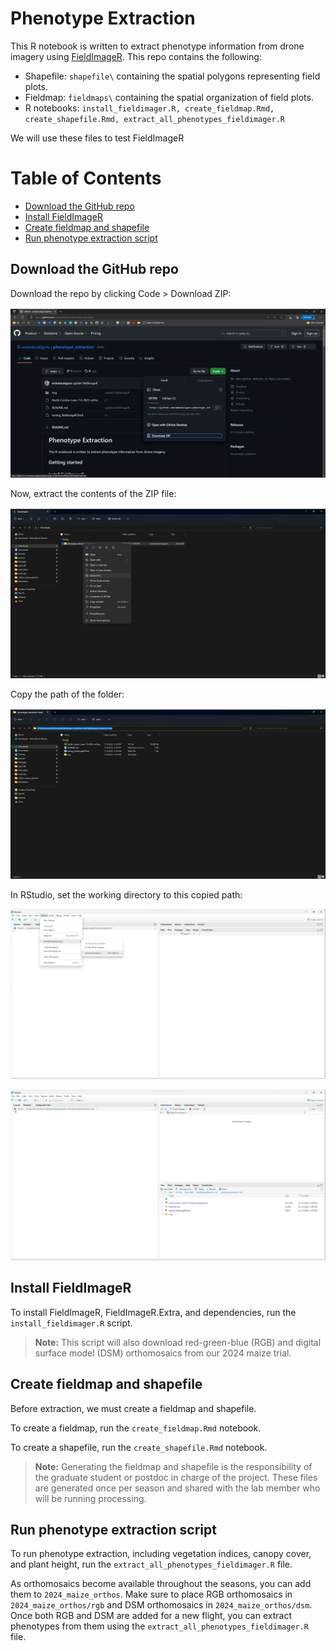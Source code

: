 # Phenotype Extraction

This R notebook is written to extract phenotype information from drone imagery using [FieldImageR](https://github.com/OpenDroneMap/FIELDimageR). This repo contains the following:

- Shapefile: `shapefile\` containing the spatial polygons representing field plots. 
- Fieldmap: `fieldmaps\` containing the spatial organization of field plots.
- R notebooks: `install_fieldimager.R, create_fieldmap.Rmd, create_shapefile.Rmd, extract_all_phenotypes_fieldimager.R`

We will use these files to test FieldImageR

# Table of Contents

- [Download the GitHub repo](#download-the-github-repo)
- [Install FieldImageR](#install-fieldimager)
- [Create fieldmap and shapefile](#create-fieldmap-and-shapefile)
- [Run phenotype extraction script](#run-phenotype-extraction-script)

## Download the GitHub repo

Download the repo by clicking Code > Download ZIP:

![Alt text](img/download_zip.png?raw=true "Title")

Now, extract the contents of the ZIP file:

![Alt text](img/extract_zip.png?raw=true "Title")

Copy the path of the folder:

![Alt text](img/contents_filepath.png?raw=true "Title")

In RStudio, set the working directory to this copied path:

![Alt text](img/set_wd.png?raw=true "Title")

![Alt text](img/home_dir.png?raw=true "Title")

## Install FieldImageR
To install FieldImageR, FieldImageR.Extra, and dependencies, run the ```install_fieldimager.R``` script.

> **Note:** This script will also download red-green-blue (RGB) and digital surface model (DSM) orthomosaics from our 2024 maize trial.

## Create fieldmap and shapefile
Before extraction, we must create a fieldmap and shapefile.

To create a fieldmap, run the ```create_fieldmap.Rmd``` notebook.

To create a shapefile, run the ```create_shapefile.Rmd``` notebook.

> **Note:** Generating the fieldmap and shapefile is the responsibility of the graduate student or postdoc in charge of the project. These files are generated once per season and shared with the lab member who will be running processing.

## Run phenotype extraction script
To run phenotype extraction, including vegetation indices, canopy cover, and plant height, run the ```extract_all_phenotypes_fieldimager.R``` file.

As orthomosaics become available throughout the seasons, you can add them to ```2024_maize_orthos```. Make sure to place RGB orthomosaics in ```2024_maize_orthos/rgb``` and DSM orthomosaics in ```2024_maize_orthos/dsm```. Once both RGB and DSM are added for a new flight, you can extract phenotypes from them using the ```extract_all_phenotypes_fieldimager.R``` file.
